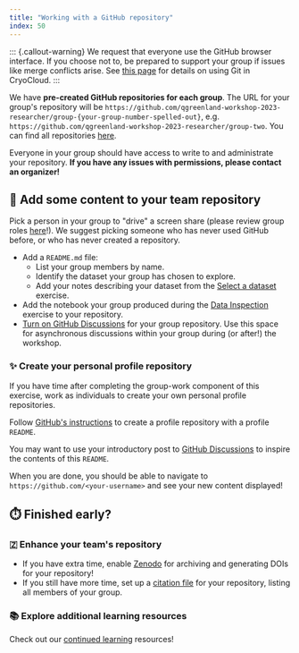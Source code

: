 ```yaml
---
title: "Working with a GitHub repository"
index: 50
---
```


::: {.callout-warning}
We request that everyone use the GitHub browser interface. If you choose not to,
be prepared to support your group if issues like merge conflicts arise. See
[this
page](https://book.cryointhecloud.com/how_tos/background/git.html?highlight=authenticate#authenticating-with-github)
for details on using Git in CryoCloud.
:::

We have **pre-created GitHub repositories for each group**. The URL for your group's
repository will be
`https://github.com/qgreenland-workshop-2023-researcher/group-{your-group-number-spelled-out}`,
e.g. `https://github.com/qgreenland-workshop-2023-researcher/group-two`. You can find
all repositories
[here](https://github.com/orgs/qgreenland-workshop-2023-researcher/repositories?q=group).

Everyone in your group should have access to write to and administrate your repository. **If you have any
issues with permissions, please contact an organizer!**


## 📂 Add some content to your team repository

Pick a person in your group to "drive" a screen share
(please review group roles [here](/content/group-work-expectations.md#group-roles)!). We
suggest picking someone who has never used GitHub before, or who has never created a
repository.

* Add a `README.md` file:
    * List your group members by name.
    * Identify the dataset your group has chosen to explore.
    * Add your notes describing your dataset from the [Select a
      dataset](./select-a-dataset.md) exercise.
* Add the notebook your group produced during the
  [Data Inspection](./data-inspection-with-jupyterlab/index.md) exercise to
  your repository.
* [Turn on GitHub
  Discussions](https://docs.github.com/en/discussions/quickstart#enabling-github-discussions-on-your-repository)
  for your group repository. Use this space for asynchronous discussions within your
  group during (or after!) the workshop.

### ✨ Create your personal profile repository

If you have time after completing the group-work component of this exercise,
work as individuals to create your own personal profile repositories.

Follow [GitHub's
instructions](https://docs.github.com/en/account-and-profile/setting-up-and-managing-your-github-profile/customizing-your-profile/managing-your-profile-readme#adding-a-profile-readme)
to create a profile repository with a profile `README`.

You may want to use your introductory post to [GitHub
Discussions](https://github.com/orgs/qgreenland-workshop-2023-researcher/discussions/categories/introductions)
to inspire the contents of this `README`.

When you are done, you should be able to navigate to `https://github.com/<your-username>`
and see your new content displayed!


## ⏱️ Finished early?

### 🇿 Enhance your team's repository

* If you have extra time, enable
  [Zenodo](https://docs.github.com/en/repositories/archiving-a-github-repository/referencing-and-citing-content)
  for archiving and generating DOIs for your repository!
* If you still have more time, set up a [citation
  file](https://docs.github.com/en/repositories/managing-your-repositorys-settings-and-features/customizing-your-repository/about-citation-files)
  for your repository, listing all members of your group.


### 📚 Explore additional learning resources

Check out our [continued learning](/content/continued-learning.md#gitgithub)
resources!
